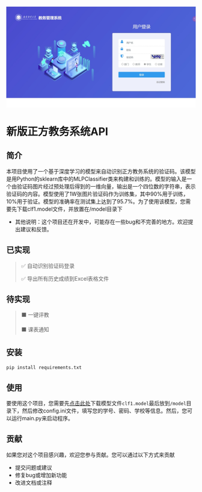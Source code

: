 ![仅适用新版方正教务管理后台](https://github.com/PUREGIH/Zhengfang/blob/main/images/UI.jpeg?raw=true)
# **新版正方教务系统API**

## 简介
本项目使用了一个基于深度学习的模型来自动识别正方教务系统的验证码。该模型是用Python的sklearn库中的MLPClassifier类来构建和训练的。模型的输入是一个由验证码图片经过预处理后得到的一维向量，输出是一个四位数的字符串，表示验证码的内容。模型使用了1W张图片验证码作为训练集，其中90%用于训练，10%用于验证。模型的准确率在测试集上达到了95.7%。为了使用该模型，您需要先下载clf1.model文件，并放置在/model目录下

- 其他说明：这个项目还在开发中，可能存在一些bug和不完善的地方。欢迎提出建议和反馈。

## 已实现

> ✅ 自动识别验证码登录
> 
> ✅ 导出所有历史成绩到Excel表格文件

## 待实现
> ⬛ 一键评教
> 
> ⬛ 课表通知

## 安装
`pip install requirements.txt`

## 使用
要使用这个项目，您需要先[点击此处](https://ali.ma.softrib.xyz/d/%E6%9C%AC%E5%9C%B0/fangzheng_model/clf1.model?sign=L_y9IykXQ6An8Q8577czD3E7sbnChDlP_pQNGcwRIic=:0)下载模型文件`clf1.model`最后放到`/model`目录下，然后修改config.ini文件，填写您的学号、密码、学校等信息。然后，您可以运行main.py来启动程序。

## 贡献
如果您对这个项目感兴趣，欢迎您参与贡献。您可以通过以下方式来贡献

- 提交问题或建议
- 修复bug或增加新功能
- 改进文档或注释

